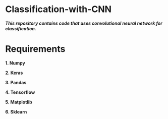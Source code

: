 # Classification-with-CNN

***This repository contains code that uses convolutional neural network for classification.***

# Requirements

**1. Numpy**

**2. Keras**

**3. Pandas**

**4. Tensorflow**

**5. Matplotlib**

**6. Sklearn**

